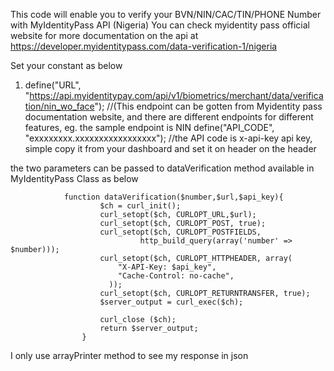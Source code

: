 This code will enable you to verify your BVN/NIN/CAC/TIN/PHONE Number with MyIdentityPass API (Nigeria)
You can check myidentity pass official website for more documentation on the api at https://developer.myidentitypass.com/data-verification-1/nigeria

Set your constant as below
1. define("URL", "https://api.myidentitypay.com/api/v1/biometrics/merchant/data/verification/nin_wo_face"); //(This endpoint can be gotten from Myidentity pass documentation website, and there are different endpoints for different features, eg. the sample endpoint is NIN
define("API_CODE", "exxxxxxxx.xxxxxxxxxxxxxxxxx"); //the API code is x-api-key api key, simple copy it from your dashboard and set it on header on the header

the two parameters can be passed to dataVerification method available in MyIdentityPass Class as below

                function dataVerification($number,$url,$api_key){
                        $ch = curl_init();
                        curl_setopt($ch, CURLOPT_URL,$url);
                        curl_setopt($ch, CURLOPT_POST, true);
                        curl_setopt($ch, CURLOPT_POSTFIELDS, 
                                 http_build_query(array('number' => $number)));
                        curl_setopt($ch, CURLOPT_HTTPHEADER, array(
                            "X-API-Key: $api_key",
                            "Cache-Control: no-cache",
                          ));
                        curl_setopt($ch, CURLOPT_RETURNTRANSFER, true);
                        $server_output = curl_exec($ch);

                        curl_close ($ch);
                        return $server_output;
                    }
    
  I only use arrayPrinter method to see my response in json
